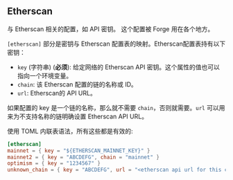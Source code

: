## Etherscan

与 Etherscan 相关的配置，如 API 密钥。 这个配置被 Forge 用在各个地方。

`[etherscan]` 部分是密钥与 Etherscan 配置表的映射。Etherscan配置表持有以下密钥：

- `key` (字符串) (**必须**): 给定网络的 Etherscan API 密钥。这个属性的值也可以指向一个环境变量。
- `chain`: 该 Etherscan 配置的链的名称或 ID。
- `url`: Etherscan的 API URL。

如果配置的 key 是一个链的名称，那么就不需要 `chain`，否则就需要。`url` 可以用来为不支持名称的链明确设置 Etherscan API URL。

使用 TOML 内联表语法，所有这些都是有效的:

```toml
[etherscan]
mainnet = { key = "${ETHERSCAN_MAINNET_KEY}" }
mainnet2 = { key = "ABCDEFG", chain = "mainnet" }
optimism = { key = "1234567" }
unknown_chain = { key = "ABCDEFG", url = "<etherscan api url for this chain>" }
```
